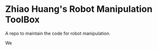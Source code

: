 # Zhiao Huang's Robot Manipulation ToolBox

A repo to maintain the code for robot manipulation.

We 
